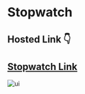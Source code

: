 # Stopwatch

## Hosted Link 👇

## [Stopwatch Link](https://ugamraj.github.io/Stopwatch/)

![ui](https://github.com/UgamRaj/Stopwatch/assets/124122714/6addad0c-635d-457c-9e22-985203ffb957)
